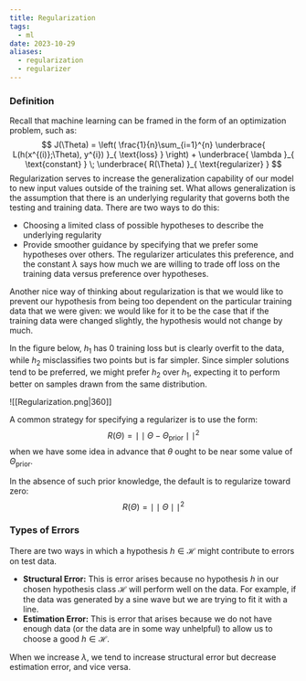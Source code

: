 ```yaml
---
title: Regularization
tags:
  - ml
date: 2023-10-29
aliases:
  - regularization
  - regularizer
---
```

### Definition
Recall that machine learning can be framed in the form of an optimization problem, such as:
$$
J(\Theta) = \left( \frac{1}{n}\sum_{i=1}^{n} \underbrace{ L(h(x^{(i)};\Theta), y^{i}) }_{ \text{loss} } \right) + \underbrace{ \lambda }_{ \text{constant} } \;  \underbrace{ R(\Theta) }_{ \text{regularizer} }
$$
Regularization serves to increase the generalization capability of our model to new input values outside of the training set. What allows generalization is the assumption that there is an underlying regularity that governs both the testing and training data. There are two ways to do this:
- Choosing a limited class of possible hypotheses to describe the underlying regularity
- Provide smoother guidance by specifying that we prefer some hypotheses over others. The regularizer articulates this preference, and the constant $\lambda$ says how much we are willing to trade off loss on the training data versus preference over hypotheses.

Another nice way of thinking about regularization is that we would like to prevent our hypothesis from being too dependent on the particular training data that we were given: we would like for it to be the case that if the training data were changed slightly, the hypothesis would not change by much.

In the figure below, $h_{1}$ has $0$ training loss but is clearly overfit to the data, while $h_{2}$ misclassifies two points but is far simpler. Since simpler solutions tend to be preferred, we might prefer $h_{2}$ over $h_{1}$, expecting it to perform better on samples drawn from the same distribution. 

![[Regularization.png|360]]

A common strategy for specifying a regularizer is to use the form:
$$
R(\Theta) = \mid \mid \Theta - \Theta_{\text{prior}} \mid \mid^{2}
$$
when we have some idea in advance that $\theta$ ought to be near some value of $\Theta_{\text{prior}}$.

In the absence of such prior knowledge, the default is to regularize toward zero:
$$
R(\Theta) = \mid \mid \Theta \mid \mid^{2}
$$
### Types of Errors
There are two ways in which a hypothesis $h \in \mathcal{H}$ might contribute to errors on test data.
- **Structural Error:** This is error arises because no hypothesis $h$ in our chosen hypothesis class $\mathcal{H}$ will perform well on the data. For example, if the data was generated by a sine wave but we are trying to fit it with a line.
- **Estimation Error:** This is error that arises because we do not have enough data (or the data are in some way unhelpful) to allow us to choose a good $h ∈ \mathcal{H}$.

When we increase $\lambda$, we tend to increase structural error but decrease estimation error, and vice versa.
